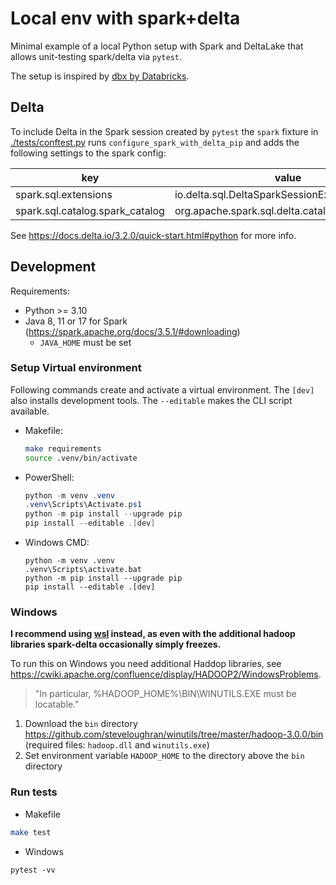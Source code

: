 # Local env with spark+delta

Minimal example of a local Python setup with Spark and DeltaLake that allows
unit-testing spark/delta via `pytest`.

The setup is inspired by [dbx by Databricks](https://github.com/databrickslabs/dbx).

## Delta

To include Delta in the Spark session created by `pytest` the `spark` fixture in
[./tests/conftest.py](./tests/conftest.py) runs `configure_spark_with_delta_pip` and adds the following settings to the spark config:

| key | value |
| - | - |
| spark.sql.extensions | io.delta.sql.DeltaSparkSessionExtension
| spark.sql.catalog.spark_catalog | org.apache.spark.sql.delta.catalog.DeltaCatalog

See https://docs.delta.io/3.2.0/quick-start.html#python for more info.


## Development

Requirements:
* Python >= 3.10
* Java 8, 11 or 17 for Spark (https://spark.apache.org/docs/3.5.1/#downloading)
  * `JAVA_HOME` must be set

### Setup Virtual environment

Following commands create and activate a virtual environment.
The `[dev]` also installs development tools.
The `--editable` makes the CLI script available.

* Makefile:
    ```bash
    make requirements
    source .venv/bin/activate
    ```
* PowerShell:
    ```powershell
    python -m venv .venv
    .venv\Scripts\Activate.ps1
    python -m pip install --upgrade pip
    pip install --editable .[dev]
    ```
* Windows CMD:
    ```
    python -m venv .venv
    .venv\Scripts\activate.bat
    python -m pip install --upgrade pip
    pip install --editable .[dev]
    ```

### Windows

**I recommend using [wsl](https://learn.microsoft.com/en-us/windows/wsl/install) instead,
as even with the additional hadoop libraries spark-delta occasionally simply freezes.**

To run this on Windows you need additional Haddop libraries, see https://cwiki.apache.org/confluence/display/HADOOP2/WindowsProblems.

> "In particular, %HADOOP_HOME%\BIN\WINUTILS.EXE must be locatable."

1. Download the `bin` directory https://github.com/steveloughran/winutils/tree/master/hadoop-3.0.0/bin (required files: `hadoop.dll` and `winutils.exe`)
2. Set environment variable `HADOOP_HOME` to the directory above the `bin` directory

### Run tests

* Makefile
```bash
make test
```

* Windows
```
pytest -vv
```
